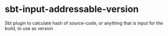 # sbt-input-addressable-version
Sbt plugin to calculate hash of source-code, or anything that is input for the build, to use as version
